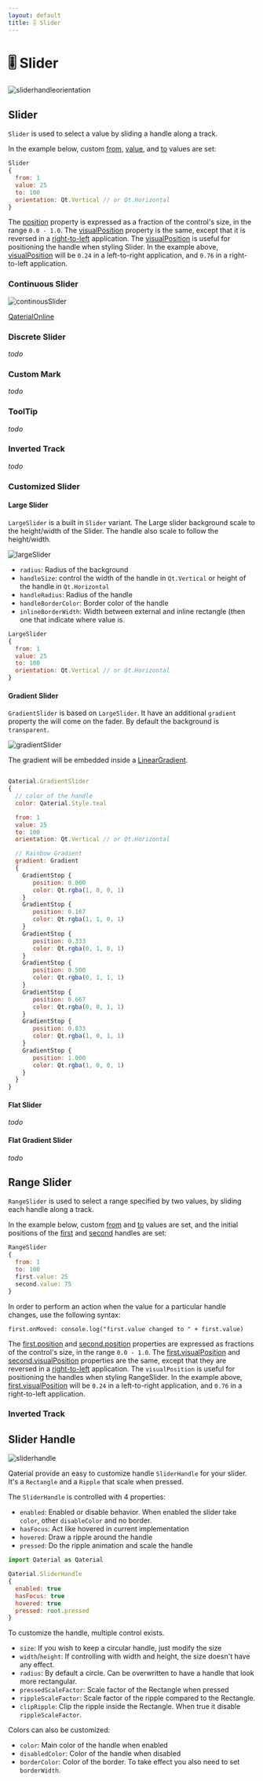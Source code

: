 ```yaml
---
layout: default
title: 🎚️ Slider
---
```


# 🎚️ Slider

![sliderhandleorientation](https://user-images.githubusercontent.com/17255804/86527361-74afa600-be9e-11ea-8c1b-f1ffb4b32b34.gif)

##  Slider

`Slider` is used to select a value by sliding a handle along a track.

In the example below, custom [from](https://doc.qt.io/qt-5/qml-qtquick-controls2-slider.html#from-prop), [value](https://doc.qt.io/qt-5/qml-qtquick-controls2-slider.html#value-prop), and [to](https://doc.qt.io/qt-5/qml-qtquick-controls2-slider.html#to-prop) values are set:

```js
Slider
{
  from: 1
  value: 25
  to: 100
  orientation: Qt.Vertical // or Qt.Horizontal
}
```

The [position](https://doc.qt.io/qt-5/qml-qtquick-controls2-slider.html#position-prop) property is expressed as a fraction of the control's size, in the range `0.0 - 1.0`. The [visualPosition](https://doc.qt.io/qt-5/qml-qtquick-controls2-slider.html#visualPosition-prop) property is the same, except that it is reversed in a [right-to-left](https://doc.qt.io/qt-5/qtquick-positioning-righttoleft.html) application. The [visualPosition](https://doc.qt.io/qt-5/qml-qtquick-controls2-slider.html#visualPosition-prop) is useful for positioning the handle when styling Slider. In the example above, [visualPosition](https://doc.qt.io/qt-5/qml-qtquick-controls2-slider.html#visualPosition-prop) will be `0.24` in a left-to-right application, and `0.76` in a right-to-left application.

### Continuous Slider

![continousSlider](https://user-images.githubusercontent.com/17255804/86528037-c1967b00-bea4-11ea-8a86-ff618c0739d1.gif)

[QaterialOnline](https://tinyurl.com/y8rklqz8)

### Discrete Slider

*todo*

### Custom Mark

*todo*

### ToolTip

*todo*

### Inverted Track

*todo*

### Customized Slider

#### Large Slider

`LargeSlider` is a built in `Slider` variant. The Large slider background scale to the height/width of the Slider. The handle also scale to follow the height/width.

![largeSlider](https://user-images.githubusercontent.com/17255804/86570596-73e74480-bf70-11ea-9bd7-8eed399da591.gif)

* `radius`: Radius of the background
* `handleSize`: control the width of the handle in `Qt.Vertical` or height of the handle in `Qt.Horizontal`
* `handleRadius`: Radius of the handle
* `handleBorderColor`: Border color of the handle
* `inlineBorderWidth`: Width between external and inline rectangle (then one that indicate where value is.

```js
LargeSlider
{
  from: 1
  value: 25
  to: 100
  orientation: Qt.Vertical // or Qt.Horizontal
}
```

#### Gradient Slider

`GradientSlider` is based on `LargeSlider`. It have an additional `gradient` property the will come on the fader. By default the background is `transparent`.

![gradientSlider](https://user-images.githubusercontent.com/17255804/86573433-b0b53a80-bf74-11ea-9dad-c26485381bc8.gif)

The gradient will be embedded inside a [LinearGradient](https://doc.qt.io/qt-5/qml-qtgraphicaleffects-lineargradient.html).

```js

Qaterial.GradientSlider
{
  // color of the handle
  color: Qaterial.Style.teal

  from: 1
  value: 25
  to: 100
  orientation: Qt.Vertical // or Qt.Horizontal

  // Rainbow Gradient
  gradient: Gradient
  {
    GradientStop {
       position: 0.000
       color: Qt.rgba(1, 0, 0, 1)
    }
    GradientStop {
       position: 0.167
       color: Qt.rgba(1, 1, 0, 1)
    }
    GradientStop {
       position: 0.333
       color: Qt.rgba(0, 1, 0, 1)
    }
    GradientStop {
       position: 0.500
       color: Qt.rgba(0, 1, 1, 1)
    }
    GradientStop {
       position: 0.667
       color: Qt.rgba(0, 0, 1, 1)
    }
    GradientStop {
       position: 0.833
       color: Qt.rgba(1, 0, 1, 1)
    }
    GradientStop {
       position: 1.000
       color: Qt.rgba(1, 0, 0, 1)
    }
  }
}
```

#### Flat Slider

*todo*

#### Flat Gradient Slider

*todo*

## Range Slider

`RangeSlider` is used to select a range specified by two values, by sliding each handle along a track.

In the example below, custom [from](https://doc.qt.io/qt-5/qml-qtquick-controls2-rangeslider.html#from-prop) and [to](https://doc.qt.io/qt-5/qml-qtquick-controls2-rangeslider.html#to-prop) values are set, and the initial positions of the [first](https://doc.qt.io/qt-5/qml-qtquick-controls2-rangeslider.html#first-prop) and [second](https://doc.qt.io/qt-5/qml-qtquick-controls2-rangeslider.html#second-prop) handles are set:

```js
RangeSlider
{
  from: 1
  to: 100
  first.value: 25
  second.value: 75
}
```

In order to perform an action when the value for a particular handle changes, use the following syntax:

```
first.onMoved: console.log("first.value changed to " + first.value)
```

The [first.position](https://doc.qt.io/qt-5/qml-qtquick-controls2-rangeslider.html#first.position-prop) and [second.position](https://doc.qt.io/qt-5/qml-qtquick-controls2-rangeslider.html#second.position-prop) properties are expressed as fractions of the control's size, in the range `0.0 - 1.0`. The [first.visualPosition](https://doc.qt.io/qt-5/qml-qtquick-controls2-rangeslider.html#first.visualPosition-prop) and [second.visualPosition](https://doc.qt.io/qt-5/qml-qtquick-controls2-rangeslider.html#second.visualPosition-prop) properties are the same, except that they are reversed in a [right-to-left](https://doc.qt.io/qt-5/qtquick-positioning-righttoleft.html) application. The `visualPosition` is useful for positioning the handles when styling RangeSlider. In the example above, [first.visualPosition](https://doc.qt.io/qt-5/qml-qtquick-controls2-rangeslider.html#first.visualPosition-prop) will be `0.24` in a left-to-right application, and `0.76` in a right-to-left application.

### Inverted Track

## Slider Handle

![sliderhandle](https://user-images.githubusercontent.com/17255804/86526728-d4ef1980-be97-11ea-9a27-4cb365c7046e.gif)

Qaterial provide an easy to customize handle `SliderHandle` for your slider. It's a `Rectangle` and a `Ripple` that scale when pressed.

The `SliderHandle` is controlled with 4 properties:

* `enabled`: Enabled or disable behavior. When enabled the slider take `color`, other `disableColor` and no border.
* `hasFocus`: Act like hovered in current implementation
* `hovered`: Draw a ripple around the handle
* `pressed`: Do the ripple animation and scale the handle

```js
import Qaterial as Qaterial

Qaterial.SliderHandle
{
  enabled: true
  hasFocus: true
  hovered: true
  pressed: root.pressed
}
```

To customize the handle, multiple control exists.

* `size`: If you wish to keep a circular handle, just modify the size
* `width`/`height`: If controlling with width and height, the size doesn't have any effect.
* `radius`: By default a circle. Can be overwritten to have a handle that look  more rectangular.
* `pressedScaleFactor`: Scale factor of the Rectangle when pressed
* `rippleScaleFactor`: Scale factor of the ripple compared to the Rectangle.
* `clipRipple`: Clip the ripple inside the Rectangle. When true it disable `rippleScaleFactor`.

Colors can also be customized:

* `color`: Main color of the handle when enabled
* `disabledColor`: Color of the handle when disabled
* `borderColor`: Color of the border. To take effect you also need to set `borderWidth`.
